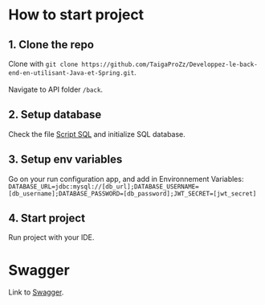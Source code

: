 # How to start project 

## 1. Clone the repo 
Clone with `git clone https://github.com/TaigaProZz/Developpez-le-back-end-en-utilisant-Java-et-Spring.git`.
<br/><br/>
Navigate to API folder `/back`.

## 2. Setup database
Check the file [Script SQL](https://github.com/TaigaProZz/Developpez-le-back-end-en-utilisant-Java-et-Spring/blob/main/front/ressources/sql/script.sql) and initialize SQL database.

## 3. Setup env variables
Go on your run configuration app, and add in Environnement Variables:  
`DATABASE_URL=jdbc:mysql://[db_url];DATABASE_USERNAME=[db_username];DATABASE_PASSWORD=[db_password];JWT_SECRET=[jwt_secret]`

## 4. Start project
Run project with your IDE.


# Swagger
Link to [Swagger](http://localhost:3001/swagger-ui/index.html#/).
